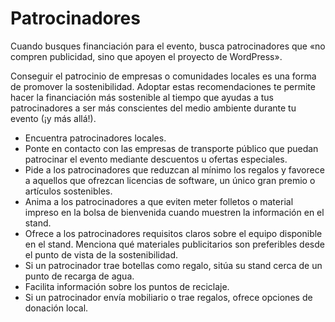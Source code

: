 # Patrocinadores

Cuando busques financiación para el evento, busca patrocinadores que «no compren publicidad, sino que apoyen el proyecto de WordPress».

Conseguir el patrocinio de empresas o comunidades locales es una forma de promover la sostenibilidad. Adoptar estas recomendaciones te permite hacer la financiación más sostenible al tiempo que ayudas a tus patrocinadores a ser más conscientes del medio ambiente durante tu evento (¡y más allá!).
- Encuentra patrocinadores locales.
- Ponte en contacto con las empresas de transporte público que puedan patrocinar el evento mediante descuentos u ofertas especiales.
- Pide a los patrocinadores que reduzcan al mínimo los regalos y favorece a aquellos que ofrezcan licencias de software, un único gran premio o artículos sostenibles.
- Anima a los patrocinadores a que eviten meter folletos o material impreso en la bolsa de bienvenida cuando muestren la información en el stand.
- Ofrece a los patrocinadores requisitos claros sobre el equipo disponible en el stand. Menciona qué materiales publicitarios son preferibles desde el punto de vista de la sostenibilidad.
- Si un patrocinador trae botellas como regalo, sitúa su stand cerca de un punto de recarga de agua.
- Facilita información sobre los puntos de reciclaje.
- Si un patrocinador envía mobiliario o trae regalos, ofrece opciones de donación local.